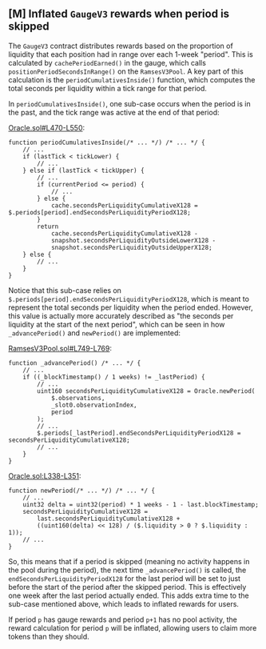 ## [M] Inflated `GaugeV3` rewards when period is skipped

The `GaugeV3` contract distributes rewards based on the proportion of liquidity that each position had in range over each 1-week "period". This is calculated by `cachePeriodEarned()` in the gauge, which calls `positionPeriodSecondsInRange()` on the `RamsesV3Pool`. A key part of this calculation is the `periodCumulativesInside()` function, which computes the total seconds per liquidity within a tick range for that period.

In `periodCumulativesInside()`, one sub-case occurs when the period is in the past, and the tick range was active at the end of that period:

[Oracle.sol#L470-L550](contracts/CL/core/libraries/Oracle.sol#L470-L550):
```solidity
function periodCumulativesInside(/* ... */) /* ... */ {
    // ...
    if (lastTick < tickLower) {
        // ...
    } else if (lastTick < tickUpper) {
        // ...
        if (currentPeriod <= period) {
            // ...
        } else {
            cache.secondsPerLiquidityCumulativeX128 = $.periods[period].endSecondsPerLiquidityPeriodX128;
        }
        return
            cache.secondsPerLiquidityCumulativeX128 -
            snapshot.secondsPerLiquidityOutsideLowerX128 -
            snapshot.secondsPerLiquidityOutsideUpperX128;
    } else {
        // ...
    }
}
```

Notice that this sub-case relies on `$.periods[period].endSecondsPerLiquidityPeriodX128`, which is meant to represent the total seconds per liquidity when the period ended. However, this value is actually more accurately described as "the seconds per liquidity at the start of the next period", which can be seen in how `_advancePeriod()` and `newPeriod()` are implemented:

[RamsesV3Pool.sol#L749-L769](contracts/CL/core/RamsesV3Pool.sol#L749-L769):
```solidity
function _advancePeriod() /* ... */ {
    // ...
    if ((_blockTimestamp() / 1 weeks) != _lastPeriod) {
        // ...
        uint160 secondsPerLiquidityCumulativeX128 = Oracle.newPeriod(
            $.observations,
            _slot0.observationIndex,
            period
        );
        // ...
        $.periods[_lastPeriod].endSecondsPerLiquidityPeriodX128 = secondsPerLiquidityCumulativeX128;
        // ...
    }
}
```

[Oracle.sol:L338-L351](contracts/CL/core/libraries/Oracle.sol#L338-L351):
```
function newPeriod(/* ... */) /* ... */ {
    // ...
    uint32 delta = uint32(period) * 1 weeks - 1 - last.blockTimestamp;
    secondsPerLiquidityCumulativeX128 =
        last.secondsPerLiquidityCumulativeX128 +
        ((uint160(delta) << 128) / ($.liquidity > 0 ? $.liquidity : 1));
    // ...
}
```

So, this means that if a period is skipped (meaning no activity happens in the pool during the period), the next time `_advancePeriod()` is called, the `endSecondsPerLiquidityPeriodX128` for the last period will be set to just before the start of the period after the skipped period. This is effectively one week after the last period actually ended. This adds extra time to the sub-case mentioned above, which leads to inflated rewards for users.

If period `p` has gauge rewards and period `p+1` has no pool activity, the reward calculation for period `p` will be inflated, allowing users to claim more tokens than they should.